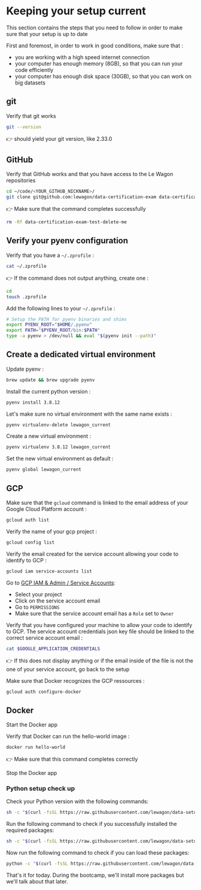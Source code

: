 
# Keeping your setup current

This section contains the steps that you need to follow in order to make sure that your setup is up to date

First and foremost, in order to work in good conditions, make sure that :
- you are working with a high speed internet connection
- your computer has enough memory (8GB), so that you can run your code efficiently
- your computer has enough disk space (30GB), so that you can work on big datasets

## git

Verify that git works

``` bash
git --version
```

👉 should yield your git version, like 2.33.0

## GitHub

Verify that GitHub works and that you have access to the Le Wagon repositories

``` bash
cd ~/code/<YOUR_GITHUB_NICKNAME>/
git clone git@github.com:lewagon/data-certification-exam data-certification-exam-test-delete-me
```

👉 Make sure that the command completes successfully

``` bash
rm -Rf data-certification-exam-test-delete-me
```

## Verify your pyenv configuration

Verify that you have a `~/.zprofile` :

``` bash
cat ~/.zprofile
```

👉 If the command does not output anything, create one :

``` bash
cd
touch .zprofile
```

Add the following lines to your `~/.zprofile` :

``` bash
# Setup the PATH for pyenv binaries and shims
export PYENV_ROOT="$HOME/.pyenv"
export PATH="$PYENV_ROOT/bin:$PATH"
type -a pyenv > /dev/null && eval "$(pyenv init --path)"
```

## Create a dedicated virtual environment

Update pyenv :

``` bash
brew update && brew upgrade pyenv
```

Install the current python version :

```bash
pyenv install 3.8.12
```

Let's make sure no virtual environment with the same name exists :

```bash
pyenv virtualenv-delete lewagon_current
```

Create a new virtual environment :

```bash
pyenv virtualenv 3.8.12 lewagon_current
```

Set the new virtual environment as default :

```bash
pyenv global lewagon_current
```

## GCP

Make sure that the `gcloud` command is linked to the email address of your Google Cloud Platform account :

``` bash
gcloud auth list
```

Verify the name of your gcp project :

``` bash
gcloud config list
```

Verify the email created for the service account allowing your code to identify to GCP :

``` bash
gcloud iam service-accounts list
```

Go to [GCP IAM & Admin / Service Accounts](https://console.cloud.google.com/iam-admin/serviceaccounts):
- Select your project
- Click on the service account email
- Go to `PERMISSIONS`
- Make sure that the service account email has a `Role` set to `Owner`

Verify that you have configured your machine to allow your code to identify to GCP. The service account credentials json key file should be linked to the correct service account email :

``` bash
cat $GOOGLE_APPLICATION_CREDENTIALS
```

👉 If this does not display anything or if the email inside of the file is not the one of your service account, go back to the setup

Make sure that Docker recognizes the GCP ressources :

``` bash
gcloud auth configure-docker
```

## Docker

Start the Docker app

Verify that Docker can run the hello-world image :

``` bash
docker run hello-world
```

👉 Make sure that this command completes correctly

Stop the Docker app


### Python setup check up

Check your Python version with the following commands:
```bash
sh -c "$(curl -fsSL https://raw.githubusercontent.com/lewagon/data-setup/master/checks/python_checker.sh)" 3.8.12
```

Run the following command to check if you successfully installed the required packages:
```bash
sh -c "$(curl -fsSL https://raw.githubusercontent.com/lewagon/data-setup/master/checks/pip_check.sh)"
```

Now run the following command to check if you can load these packages:
```bash
python -c "$(curl -fsSL https://raw.githubusercontent.com/lewagon/data-setup/master/checks/pip_check.py)"
```

That's it for today. During the bootcamp, we'll install more packages but we'll talk about that later.


